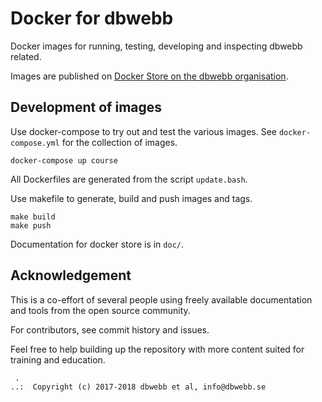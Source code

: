 Docker for dbwebb
====================

Docker images for running, testing, developing and inspecting dbwebb related.

Images are published on [Docker Store on the dbwebb organisation](https://hub.docker.com/r/dbwebb).



Development of images
-------------------

Use docker-compose to try out and test the various images. See `docker-compose.yml` for the collection of images.

```text
docker-compose up course
```

All Dockerfiles are generated from the script `update.bash`.

Use makefile to generate, build and push images and tags.

```text
make build
make push
```

Documentation for docker store is in `doc/`.



Acknowledgement
-------------------

This is a co-effort of several people using freely available documentation and tools from the open source community.

For contributors, see commit history and issues.

Feel free to help building up the repository with more content suited for training and education.



```
 .
..:  Copyright (c) 2017-2018 dbwebb et al, info@dbwebb.se
```
